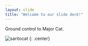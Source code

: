 ```yaml
---
layout: slide
title: "Welcome to our slide deck!"
---
```


Ground control to Major Cat. 

![saritocat](https://octodex.github.com/octonaut.png)
{: .center}
